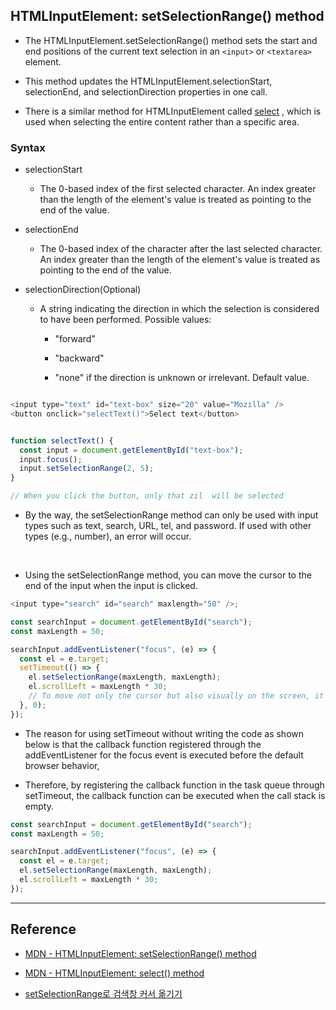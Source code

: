 ## HTMLInputElement: setSelectionRange() method

- The HTMLInputElement.setSelectionRange() method sets the start and end positions of the current text selection in an `<input>` or `<textarea>` element.

- This method updates the HTMLInputElement.selectionStart, selectionEnd, and selectionDirection properties in one call.

- There is a similar method for HTMLInputElement called [select](https://developer.mozilla.org/en-US/docs/Web/API/HTMLInputElement/select) , which is used when selecting the entire content rather than a specific area.

### Syntax

- selectionStart

  - The 0-based index of the first selected character. An index greater than the length of the element's value is treated as pointing to the end of the value.

- selectionEnd 

  - The 0-based index of the character after the last selected character. An index greater than the length of the element's value is treated as pointing to the end of the value.

- selectionDirection(Optional)

  - A string indicating the direction in which the selection is considered to have been performed. Possible values:

    - "forward"

    - "backward"

    - "none" if the direction is unknown or irrelevant. Default value.

```js

<input type="text" id="text-box" size="20" value="Mozilla" />
<button onclick="selectText()">Select text</button>


function selectText() {
  const input = document.getElementById("text-box");
  input.focus();
  input.setSelectionRange(2, 5);
}

// When you click the button, only that zil  will be selected

```

- By the way, the setSelectionRange method can only be used with input types such as text, search, URL, tel, and password. If used with other types (e.g., number), an error will occur.

<br/>

- Using the setSelectionRange method, you can move the cursor to the end of the input when the input is clicked.

```js
<input type="search" id="search" maxlength="50" />;

const searchInput = document.getElementById("search");
const maxLength = 50;

searchInput.addEventListener("focus", (e) => {
  const el = e.target;
  setTimeout(() => {
    el.setSelectionRange(maxLength, maxLength);
    el.scrollLeft = maxLength * 30;
    // To move not only the cursor but also visually on the screen, it scrolls by the specified number of pixels.
  }, 0);
});
```

- The reason for using setTimeout without writing the code as shown below is that the callback function registered through the addEventListener for the focus event is executed before the default browser behavior,

- Therefore, by registering the callback function in the task queue through setTimeout, the callback function can be executed when the call stack is empty.

```js
const searchInput = document.getElementById("search");
const maxLength = 50;

searchInput.addEventListener("focus", (e) => {
  const el = e.target;
  el.setSelectionRange(maxLength, maxLength);
  el.scrollLeft = maxLength * 30;
});
```

---

## Reference

- [MDN - HTMLInputElement: setSelectionRange() method](https://developer.mozilla.org/en-US/docs/Web/API/HTMLInputElement/setSelectionRange)

- [MDN - HTMLInputElement: select() method](https://developer.mozilla.org/en-US/docs/Web/API/HTMLInputElement/select)

- [setSelectionRange로 검색창 커서 옮기기](https://fe-developers.kakaoent.com/2021/211104-setselectionrange/)
